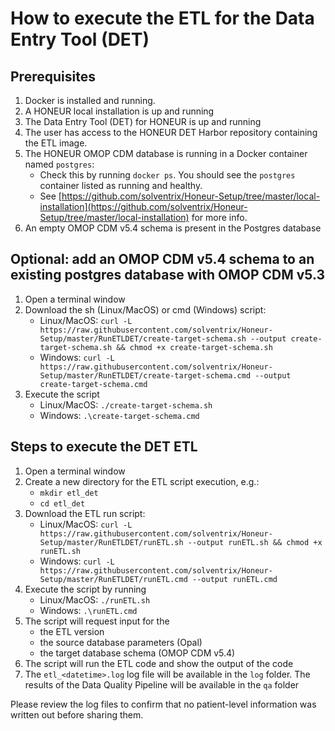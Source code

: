 # How to execute the ETL for the Data Entry Tool (DET)

## Prerequisites
1. Docker is installed and running.
2. A HONEUR local installation is up and running
3. The Data Entry Tool (DET) for HONEUR is up and running
4. The user has access to the HONEUR DET Harbor repository containing the ETL image.
5. The HONEUR OMOP CDM database is running in a Docker container named `postgres`:
    * Check this by running `docker ps`. You should see the `postgres` container listed as running and healthy.
    * See [https://github.com/solventrix/Honeur-Setup/tree/master/local-installation](https://github.com/solventrix/Honeur-Setup/tree/master/local-installation) for more info.
6. An empty OMOP CDM v5.4 schema is present in the Postgres database

## Optional: add an OMOP CDM v5.4 schema to an existing postgres database with OMOP CDM v5.3 
1. Open a terminal window
2. Download the sh (Linux/MacOS) or cmd (Windows) script:
    * Linux/MacOS: `curl -L https://raw.githubusercontent.com/solventrix/Honeur-Setup/master/RunETLDET/create-target-schema.sh --output create-target-schema.sh && chmod +x create-target-schema.sh`
    * Windows: `curl -L https://raw.githubusercontent.com/solventrix/Honeur-Setup/master/RunETLDET/create-target-schema.cmd --output create-target-schema.cmd`
3. Execute the script 
    * Linux/MacOS: `./create-target-schema.sh`
    * Windows: `.\create-target-schema.cmd`
   
## Steps to execute the DET ETL
1. Open a terminal window
2. Create a new directory for the ETL script execution, e.g.:
    * `mkdir etl_det`
    * `cd etl_det`
3. Download the ETL run script:
    * Linux/MacOS: `curl -L https://raw.githubusercontent.com/solventrix/Honeur-Setup/master/RunETLDET/runETL.sh --output runETL.sh && chmod +x runETL.sh`
    * Windows: `curl -L https://raw.githubusercontent.com/solventrix/Honeur-Setup/master/RunETLDET/runETL.cmd --output runETL.cmd`
4. Execute the script by running
    * Linux/MacOS: `./runETL.sh`
    * Windows: `.\runETL.cmd`
5. The script will request input for the 
    * the ETL version 
    * the source database parameters (Opal)
    * the target database schema (OMOP CDM v5.4)
6. The script will run the ETL code and show the output of the code
7. The `etl_<datetime>.log` log file will be available in the `log` folder. The results of the Data Quality Pipeline will be available in the `qa` folder

Please review the log files to confirm that no patient-level information was written out before sharing them.

